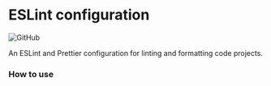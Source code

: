 # ESLint configuration

![GitHub](https://img.shields.io/github/license/stijnklomp/eslint-configuration?style=flat)

An ESLint and Prettier configuration for linting and formatting code projects.

### How to use
